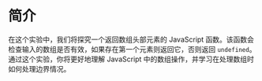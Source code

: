 # 简介

在这个实验中，我们将探究一个返回数组头部元素的 JavaScript 函数。该函数会检查输入的数组是否有效，如果存在第一个元素则返回它，否则返回 `undefined`。通过这个实验，你将更好地理解 JavaScript 中的数组操作，并学习在处理数组时如何处理边界情况。
